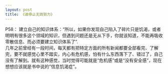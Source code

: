 ```yaml
---
layout: post
title: 《请停止无效努力》
---
```

P58： 建立自己的知识体系：“所以，如果你发现自己陷入了碎片只是饥渴，或者明明有很多这个领域的知识，但遇到问题还是无从下手，你就该知道，不能再吸收零散信息、而必须要建立知识体系了”.<br />
  几年之前曾经有一段时间，每天都有把特定方面的所有新闻都要全部看完、了解完，要不就感觉心里不踏实，内心有危机感，怕有什么东西落下了、错过了，自己没有了解到。就有这种感觉，当时觉得可能就是“危机感”或是“没有安全感”，现在想想应该就是书中说的“信息饥渴症”。



